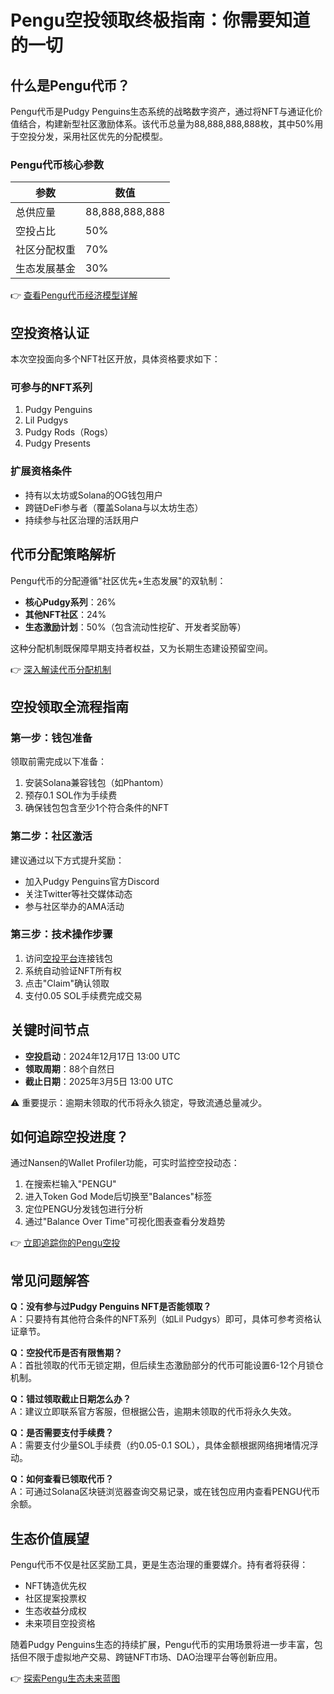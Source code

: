 # Pengu空投领取终极指南：你需要知道的一切

## 什么是Pengu代币？

Pengu代币是Pudgy Penguins生态系统的战略数字资产，通过将NFT与通证化价值结合，构建新型社区激励体系。该代币总量为88,888,888,888枚，其中50%用于空投分发，采用社区优先的分配模型。

### Pengu代币核心参数

| 参数 | 数值 |
|------|------|
| 总供应量 | 88,888,888,888 |
| 空投占比 | 50% |
| 社区分配权重 | 70% |
| 生态发展基金 | 30% |

👉 [查看Pengu代币经济模型详解](https://bit.ly/okx_welcome)

## 空投资格认证

本次空投面向多个NFT社区开放，具体资格要求如下：

### 可参与的NFT系列

1. Pudgy Penguins
2. Lil Pudgys
3. Pudgy Rods（Rogs）
4. Pudgy Presents

### 扩展资格条件

- 持有以太坊或Solana的OG钱包用户
- 跨链DeFi参与者（覆盖Solana与以太坊生态）
- 持续参与社区治理的活跃用户

## 代币分配策略解析

Pengu代币的分配遵循"社区优先+生态发展"的双轨制：

- **核心Pudgy系列**：26%
- **其他NFT社区**：24%
- **生态激励计划**：50%（包含流动性挖矿、开发者奖励等）

这种分配机制既保障早期支持者权益，又为长期生态建设预留空间。

👉 [深入解读代币分配机制](https://bit.ly/okx_welcome)

## 空投领取全流程指南

### 第一步：钱包准备

领取前需完成以下准备：
1. 安装Solana兼容钱包（如Phantom）
2. 预存0.1 SOL作为手续费
3. 确保钱包包含至少1个符合条件的NFT

### 第二步：社区激活

建议通过以下方式提升奖励：
- 加入Pudgy Penguins官方Discord
- 关注Twitter等社交媒体动态
- 参与社区举办的AMA活动

### 第三步：技术操作步骤

1. 访问[空投平台](https://claim.pudgypenguins.com/)连接钱包
2. 系统自动验证NFT所有权
3. 点击"Claim"确认领取
4. 支付0.05 SOL手续费完成交易

## 关键时间节点

- **空投启动**：2024年12月17日 13:00 UTC
- **领取周期**：88个自然日
- **截止日期**：2025年3月5日 13:00 UTC

⚠️ 重要提示：逾期未领取的代币将永久锁定，导致流通总量减少。

## 如何追踪空投进度？

通过Nansen的Wallet Profiler功能，可实时监控空投动态：

1. 在搜索栏输入"PENGU"
2. 进入Token God Mode后切换至"Balances"标签
3. 定位PENGU分发钱包进行分析
4. 通过"Balance Over Time"可视化图表查看分发趋势

👉 [立即追踪你的Pengu空投](https://bit.ly/okx_welcome)

## 常见问题解答

**Q：没有参与过Pudgy Penguins NFT是否能领取？**  
A：只要持有其他符合条件的NFT系列（如Lil Pudgys）即可，具体可参考资格认证章节。

**Q：空投代币是否有限售期？**  
A：首批领取的代币无锁定期，但后续生态激励部分的代币可能设置6-12个月锁仓机制。

**Q：错过领取截止日期怎么办？**  
A：建议立即联系官方客服，但根据公告，逾期未领取的代币将永久失效。

**Q：是否需要支付手续费？**  
A：需要支付少量SOL手续费（约0.05-0.1 SOL），具体金额根据网络拥堵情况浮动。

**Q：如何查看已领取代币？**  
A：可通过Solana区块链浏览器查询交易记录，或在钱包应用内查看PENGU代币余额。

## 生态价值展望

Pengu代币不仅是社区奖励工具，更是生态治理的重要媒介。持有者将获得：
- NFT铸造优先权
- 社区提案投票权
- 生态收益分成权
- 未来项目空投资格

随着Pudgy Penguins生态的持续扩展，Pengu代币的实用场景将进一步丰富，包括但不限于虚拟地产交易、跨链NFT市场、DAO治理平台等创新应用。

👉 [探索Pengu生态未来蓝图](https://bit.ly/okx_welcome)
